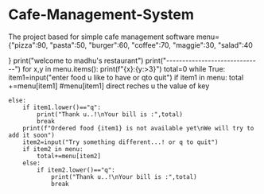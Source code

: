 # Cafe-Management-System
The project based for simple cafe management software
menu={"pizza":90,
      "pasta":50,
      "burger":60,
      "coffee":70,
      "maggie":30,
      "salad":40
    
}
print("welcome to madhu's restaurant")
print("------------------------------")
for x,y in menu.items():
    print(f"{x}:{y:>3}")
total=0
while True:
    item1=input("enter food u like to have or qto quit")
    if item1 in menu:
        total +=menu[item1] #menu[item1] direct reches u the value of key 
  
    else:
        if item1.lower()=="q":
            print("Thank u..!\nYour bill is :",total)
            break
        print(f"Ordered food {item1} is not available yet\nWe will try to add it soon")
        item2=input("Try something different...! or q to quit")
        if item2 in menu:
            total+=menu[item2]
        else:
            if item2.lower()=="q":
                print("Thank u..!\nYour bill is :",total)
                break
